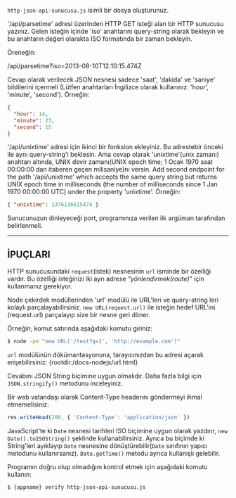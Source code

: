 `http-json-api-sunucusu.js` isimli bir dosya oluşturunuz.

'/api/parsetime' adresi üzerinden HTTP GET isteği alan bir HTTP sunucusu yazınız. Gelen isteğin içinde 'iso' anahtarını query-string olarak bekleyin ve bu anahtarın değeri olarakta ISO formatında bir zaman bekleyin.

Öreneğin:

  /api/parsetime?iso=2013-08-10T12:10:15.474Z

Cevap olarak verilecek JSON nesnesi sadece 'saat', 'dakida' ve 'saniye' bildilerini içermeli (Lütfen anahtarları İngilizce olarak kullanınız: 'hour', 'minute', 'second'). Örneğin:

```json
{
  "hour": 14,
  "minute": 23,
  "second": 15
}
```

'/api/unixtime' adresi için ikinci bir fonksion ekleyiniz. Bu adrestebir önceki ile aynı query-string'i beklesin. Ama cevap olarak 'unixtime'(unix zamanı) anahtarı altında, UNIX devir zamanı(UNIX epoch time; 1 Ocak 1970 saat 00:00:00 dan itaberen geçen milisaniye)nı versin.  Add second endpoint for the path '/api/unixtime' which accepts the same query string but returns UNIX epoch time in milliseconds (the number of milliseconds since 1 Jan 1970 00:00:00 UTC) under the property 'unixtime'. Örneğin:

```json
{ "unixtime": 1376136615474 }
```

Sunucunuzun dinleyeceği port, programınıza verilen ilk argüman tarafından belirlenmeli.

----------------------------------------------------------------------
## İPUÇLARI

HTTP sunucusundaki `request`(istek) nesnesinin `url` isminde bir özelliği vardır. Bu özelliği isteğinizi iki ayrı adrese *"yönlendirmek(route)"* için kullanmanız gerekiyor.

Node çekirdek modüllerinden 'url' modülü ile URL'leri ve query-string leri kolaylı parçalayabilirsiniz. `new URL(request.url)` ile isteğin hedef URL'ini (request.url) parçalayıp size bir nesne geri döner.

Örneğin; komut satırında aşağıdaki komutu giriniz:

```sh
$ node -pe "new URL('/test?q=1', 'http://example.com')"
```

`url` modülünün dökümantasyonuna, tarayıcınızdan bu adresi açarak erişebilirsiniz:
  {rootdir:/docs-nodejs/url.html}

Cevabını JSON String biçimine uygun olmalıdır. Daha fazla bilgi için `JSON.stringify()` metodunu inceleyiniz.

Bir web vatandaşı olarak Content-Type headerını göndermeyi ihmal etmemelisiniz:

```js
res.writeHead(200, { 'Content-Type': 'application/json' })
```

JavaScript'te ki `Date` nesnesi tarihleri ISO biçimine uygun olarak yazdırır, `new Date().toISOString()` şeklinde kullanabilirsiniz. Ayrıca bu biçimde ki String'leri ayıklayıp `Date` nesnesine dönüştürebilir(`Date` sınıfının yapıcı metodunu kullanırsanız). `Date.getTime()` metodu ayrıca kullanışlı gelebilir.

Programın doğru olup olmadığını kontrol etmek için aşağıdaki komutu kullanın:

```sh
$ {appname} verify http-json-api-sunucusu.js
```
